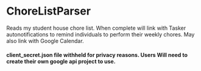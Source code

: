 # ChoreListParser
Reads my student house chore list. When complete will link with Tasker autonotifications to remind individuals to perform their weekly chores. 
May also link with Google Calendar.

#### client_secret.json file withheld for privacy reasons. Users Will need to create their own google api project to use.
